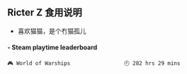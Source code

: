 ## Ricter Z 食用说明
- 喜欢猫猫，是个冇猫孤儿

<!-- steam-box start -->
#### - Steam playtime leaderboard
```text
🎮 World of Warships                 🕘 282 hrs 29 mins
```
<!-- Powered by https://github.com/YouEclipse/steam-box . -->
<!-- steam-box end -->
